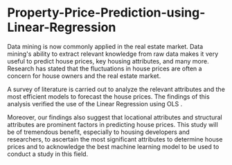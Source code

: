 # Property-Price-Prediction-using-Linear-Regression
Data mining is now commonly applied in the real estate market. Data mining's ability to extract relevant 
knowledge from raw data makes it very useful to predict house prices, key housing attributes, and many more. Research 
has stated that the fluctuations in house prices are often a concern for house owners and the real estate market. 

A survey of literature is carried out to analyze the relevant attributes and the most efficient models to forecast the house prices. 
The findings of this analysis verified the use of the Linear Regression using OLS . 

Moreover, our findings also suggest that locational attributes and 
structural attributes are prominent factors in predicting house prices. This study will be of tremendous benefit, 
especially to housing developers and researchers, to ascertain the most significant attributes to determine house prices 
and to acknowledge the best machine learning model to be used to conduct a study in this field.
